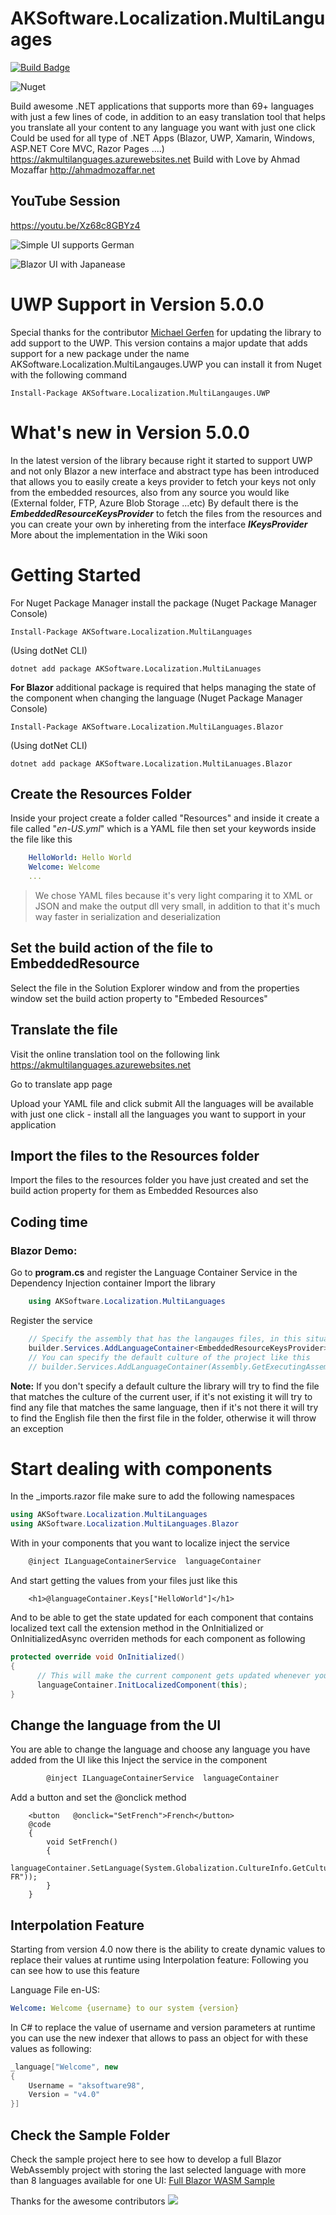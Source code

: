 

# AKSoftware.Localization.MultiLanguages
[![Build Badge](https://aksoftware98.visualstudio.com/AkMultiLanguages/_apis/build/status/aksoftware98.multilanguages?branchName=master)](https://aksoftware98.visualstudio.com/AkMultiLanguages/_build/latest?definitionId=4&branchName=master)

![Nuget](https://img.shields.io/nuget/dt/AKSoftware.Localization.MultiLanguages?color=nuget&label=Nuget&style=plastic)

Build awesome .NET applications that supports more than 69+ languages with just a few lines of code, in addition to an easy translation tool that helps you translate all your content to any language you want with just one click
Could be used for all type of .NET Apps (Blazor, UWP, Xamarin, Windows, ASP.NET Core MVC, Razor Pages ....)
https://akmultilanguages.azurewebsites.net
Build with Love by Ahmad Mozaffar
http://ahmadmozaffar.net

## YouTube Session 
https://youtu.be/Xz68c8GBYz4

![Simple UI supports German](https://github.com/aksoftware98/multilanguages/blob/master/Example/BlazorWasmMultiLanguages/BlazorWasmMultiLanguages/wwwroot/German.png?raw=true)

![Blazor UI with Japanease](https://raw.githubusercontent.com/aksoftware98/multilanguages/master/Example/BlazorWasmMultiLanguages/BlazorWasmMultiLanguages/wwwroot/Japan.png)


# UWP Support in Version 5.0.0
Special thanks for the contributor [Michael Gerfen](https://github.com/gerfen) for updating the library to add support to the UWP.
This version contains a major update that adds support for a new package under the name AKSoftware.Localization.MultiLangauges.UWP you can install it from Nuget with the following command 

``` PS
Install-Package AKSoftware.Localization.MultiLangauges.UWP
``` 

# What's new in Version 5.0.0
In the latest version of the library because right it started to support UWP and not only Blazor a new interface and abstract type has been introduced that allows you to easily create a keys provider to fetch your keys not only from the embedded resources, also from any source you would like (External folder, FTP, Azure Blob Storage ...etc)
By default there is the ***EmbeddedResourceKeysProvider*** to fetch the files from the resources and you can create your own by inhereting from the interface ***IKeysProvider***
More about the implementation in the Wiki soon 

# Getting Started

For Nuget Package Manager install the package 
(Nuget Package Manager Console)
``` PS
Install-Package AKSoftware.Localization.MultiLanguages 
```
(Using dotNet CLI)
``` CLI
dotnet add package AKSoftware.Localization.MultiLanuages
```
**For Blazor** additional package is required that helps managing the state of the component when changing the language 
(Nuget Package Manager Console)
``` PS
Install-Package AKSoftware.Localization.MultiLanguages.Blazor 
```
(Using dotNet CLI)
``` CLI
dotnet add package AKSoftware.Localization.MultiLanuages.Blazor
```


## Create the Resources Folder

Inside your project create a folder called "Resources"
and inside it create a file called "*en-US.yml*" which is a YAML file 
then set your keywords inside the file like this 
``` YAML
    HelloWorld: Hello World
    Welcome: Welcome
    ...
```
> We chose YAML files because it's very light comparing it to XML or JSON and make the output dll very small, in addition to that it's much way faster in serialization and deserialization 

## Set the build action of the file to EmbeddedResource

Select the file in the Solution Explorer window and from the properties window set the build action property to "Embeded Resources"

## Translate the file

Visit the online translation tool on the following link 
https://akmultilanguages.azurewebsites.net

Go to translate app page

Upload your YAML file and click submit
All the languages will be available with just one click - install all the languages you want to support in your application 

## Import the files to the Resources folder

Import the files to the resources folder you have just created and set the build action property for them as Embedded Resources also 

## Coding time
### Blazor Demo:

Go to **program.cs** and register the Language Container Service in the Dependency Injection container
Import the library 
``` C#
    using AKSoftware.Localization.MultiLanguages
```

Register the service  
``` C#
    // Specify the assembly that has the langauges files, in this situation it's the current assembly 
    builder.Services.AddLanguageContainer<EmbeddedResourceKeysProvider>(Assembly.GetExecutingAssembly());
	// You can specify the default culture of the project like this 
    // builder.Services.AddLanguageContainer(Assembly.GetExecutingAssembly(), CultureInfo.GetCultureInfo("fr-Fr"));
``` 
**Note:**
If you don't specify a default culture the library will try to find the file that matches the culture of the current user, if it's not existing it will try to find any file that matches the same language, then if it's not there it will try to find the English file then the first file in the folder, otherwise it will throw an exception 


# Start dealing with components 
In the _imports.razor file make sure to add the following namespaces
``` C#
using AKSoftware.Localization.MultiLanguages
using AKSoftware.Localization.MultiLanguages.Blazor
```
With in your components that you want to localize inject the service 
``` C#
    @inject ILanguageContainerService  languageContainer
```
And start getting the values from your files just like this 
``` Razor
    <h1>@languageContainer.Keys["HelloWorld"]</h1>
```

And to be able to get the state updated for each component that contains localized text call the extension method in the OnInitialized or OnInitializedAsync overriden methods for each component as following 
``` C#
protected override void OnInitialized()
{
      // This will make the current component gets updated whenever you change the language of the application 
      languageContainer.InitLocalizedComponent(this);
}
```

## Change the language from the UI

You are able to change the language and choose any language you have added from the UI like this 
Inject the service in the component 
``` C#
        @inject ILanguageContainerService  languageContainer
```
Add a button and set the @onclick method
``` Razor
    <button   @onclick="SetFrench">French</button>
    @code
    {
	    void SetFrench()
	    {
		    languageContainer.SetLanguage(System.Globalization.CultureInfo.GetCultureInfo("fr-FR"));
	    }
    }
```

## Interpolation Feature 
Starting from version 4.0 now there is the ability to create dynamic values to replace their values at runtime using Interpolation feature:
Following you can see how to use this feature

Language File en-US:
```YAML
Welcome: Welcome {username} to our system {version}
```

In C# to replace the value of username and version parameters at runtime you can use the new indexer that allows to pass an object for with these values as following: 

```C#
_language["Welcome", new 
{
	Username = "aksoftware98",
	Version = "v4.0"
}]
```

## Check the Sample Folder
Check the sample project here to see how to develop a full Blazor WebAssembly project with storing the last selected language with more than 8 languages available for one UI:
[Full Blazor WASM Sample](https://github.com/aksoftware98/multilanguages/tree/master/src/BlazorAKLocalization)

Thanks for the awesome contributors 
<a href="https://github.com/aksoftware98/multilanguages/graphs/contributors">
  <img src="https://contrib.rocks/image?repo=aksoftware98/multilanguages" />
</a>

